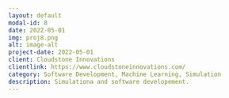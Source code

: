 ```yaml
---
layout: default
modal-id: 8
date: 2022-05-01
img: proj8.png
alt: image-alt
project-date: 2022-05-01
client: Cloudstone Innovations
clientlink: https://www.cloudstoneinnovations.com/
category: Software Development, Machine Learning, Simulation
description: Simulationa and software developement.
---
```

